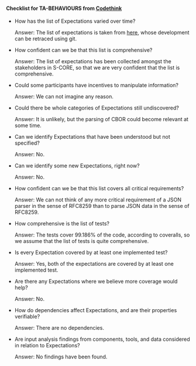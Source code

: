 #### Checklist for TA-BEHAVIOURS from [Codethink](https://codethinklabs.gitlab.io/trustable/trustable/print_page.html)

* How has the list of Expectations varied over time?

    Answer: The list of expectations is taken from [here](https://eclipse-score.github.io/score/main/modules/baselibs/json/docs/requirements/index.html), whose development can be retraced using git.

* How confident can we be that this list is comprehensive?

    Answer:  The list of expectations has been collected amongst the stakeholders in S-CORE, so that we are very confident that the list is comprehensive.

* Could some participants have incentives to manipulate information?

    Answer:  We can not imagine any reason.

* Could there be whole categories of Expectations still undiscovered?

    Answer:  It is unlikely, but the parsing of CBOR could become relevant at some time.

* Can we identify Expectations that have been understood but not specified?

    Answer:  No.

* Can we identify some new Expectations, right now? 

    Answer:  No.

* How confident can we be that this list covers all critical requirements?

    Answer:  We can not think of any more critical requirement of a JSON parser in the sense of RFC8259 than to parse JSON data in the sense of RFC8259.

* How comprehensive is the list of tests? 

    Answer:  The tests cover 99.186% of the code, according to coveralls, so we assume that the list of tests is quite comprehensive.

* Is every Expectation covered by at least one implemented test? 

    Answer:  Yes, both of the expectations are covered by at least one implemented test.

* Are there any Expectations where we believe more coverage would help?

    Answer: No.

* How do dependencies affect Expectations, and are their properties verifiable?

    Answer: There are no dependencies.

* Are input analysis findings from components, tools, and data considered in relation to Expectations?

    Answer:  No findings have been found.
